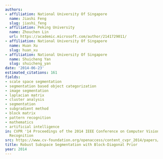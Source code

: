 ```yaml
---
authors:
- affiliation: National University Of Singapore
  name: Jiashi Feng
  slug: jiashi_feng
- affiliation: Peking University
  name: Zhouchen Lin
  url: https://academic.microsoft.com/author/2141729011/
- affiliation: National University Of Singapore
  name: Huan Xu
  slug: huan_xu
- affiliation: National University Of Singapore
  name: Shuicheng Yan
  slug: shuicheng_yan
date: '2014-06-23'
estimated_citations: 161
fields:
- scale space segmentation
- segmentation based object categorization
- image segmentation
- laplacian matrix
- cluster analysis
- segmentation
- subgradient method
- block matrix
- pattern recognition
- mathematics
- artificial intelligence
in: CVPR '14 Proceedings of the 2014 IEEE Conference on Computer Vision and Pattern
  Recognition
src: https://www.cv-foundation.org/openaccess/content_cvpr_2014/papers/Feng_Robust_Subspace_Segmentation_2014_CVPR_paper.pdf
title: Robust Subspace Segmentation with Block-Diagonal Prior
year: 2014
---
```

